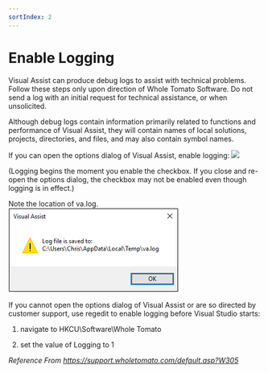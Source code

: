 ```yaml
---
sortIndex: 2
---
```


# Enable Logging

Visual Assist can produce debug logs to assist with technical problems. Follow these steps only upon direction of Whole Tomato Software. Do not send a log with an initial request for technical assistance, or when unsolicited.

Although debug logs contain information primarily related to functions and performance of Visual Assist, they will contain names of local solutions, projects, directories, and files, and may also contain symbol names.

If you can open the options dialog of Visual Assist, enable logging:
![](/../../assets/VSTipsUE4_VAssistXDebug_options.png)

(Logging begins the moment you enable the checkbox. If you close and re-open the options dialog, the checkbox may not be enabled even though logging is in effect.)

Note the location of va.log.
![](../../assets/VSTipsUE4_VisualAssist.png)

If you cannot open the options dialog of Visual Assist or are so directed by customer support, use regedit to enable logging before Visual Studio starts:

1. navigate to HKCU\\Software\\Whole Tomato

1. set the value of Logging to 1

*Reference From <https://support.wholetomato.com/default.asp?W305>*
